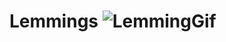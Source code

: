 # Lemmings ![LemmingGif](https://github.com/carlotacb/Lemmings/blob/master/Lemmings/images/readme/lemming.gif)


